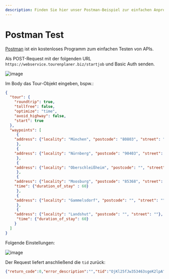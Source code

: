 ```yaml
---
description: Finden Sie hier unser Postman-Beispiel zur einfachen Anprogrammierung.
---
```


# Postman Test

[Postman](https://www.postman.com/) ist ein kostenloses Programm zum einfachen Testen von APIs.

Als POST-Request mit der folgenden URL `https://webservice.tourenplaner.biz/startjob` und Basic Auth senden. 

![image](https://user-images.githubusercontent.com/47481567/196468883-f90eba72-7071-433e-82a2-a988cfd006ff.png)

Im Body das Tour-Objekt eingeben, bspw.:

```JSON
{
  "tour": {
    "roundtrip": true,
    "tollfree": false,
    "optimize": "time",
    "avoid_highway": false,
    "start": true
  },
  "waypoints": [
     {
    "address": {"locality": "München", "postcode": "80803", "street": "Pündterplatz 8"}
     },
     {
    "address": {"locality": "Nürnberg", "postcode": "90403", "street": "Weintraubengasse 1"}
     },
     {
    "address": {"locality": "Oberschleißheim", "postcode": "", "street": ""}
     },
     {
    "address": {"locality": "Moosburg", "postcode": "85368", "street": "Orionstraße 2"},
    "time": {"duration_of_stay" : 60}
     },
     {
    "address": {"locality": "Gammelsdorf", "postcode": "", "street": ""}
     },
     {
    "address": {"locality": "Landshut", "postcode": "", "street": ""},
     "time": {"duration_of_stay": 60}
    }
  ]
}
```

Folgende Einstellungen:

![image](https://user-images.githubusercontent.com/47481567/196469260-0b02fb21-2729-4818-8c0b-ac50a10ee799.png)

Der Request liefert anschließend die `tid` zurück: 

```JSON
{"return_code":0,"error_description":"","tid":"OjKl25fJw353463sgeK2lpA","credit_expiration_date":"2022-10-24T23:59:00+02:00"}
```
